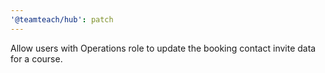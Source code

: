 ```yaml
---
'@teamteach/hub': patch
---
```


Allow users with Operations role to update the booking contact invite data for a course.
